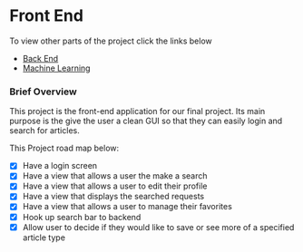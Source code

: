 # Front End
To view other parts of the project click the links below
- [Back End](https://github.com/Software-Engineering-Final-Project/articleFetch)
- [Machine Learning](https://github.com/Software-Engineering-Final-Project/BackEndML)

### Brief Overview
This project is the front-end application for our final project. Its main purpose is the give the user a clean GUI so that they can easily login and search for articles.

This Project road map below:
- [x] Have a login screen 
- [x] Have a view that allows a user the make a search
- [x] Have a view that allows a user to edit their profile
- [x] Have a view that displays the searched requests
- [x] Have a view that allows a user to manage their favorites 
- [x] Hook up search bar to backend
- [x] Allow user to decide if they would like to save or see more of a specified article type
